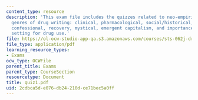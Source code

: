 ```yaml
---
content_type: resource
description: 'This exam file includes the quizzes related to neo-empiricist consumerism,
  genres of drug writing: clinical, pharmacological, social/historical, fictional,
  confessional, recovery, mystical, emergent capitalism, and importance of set and
  setting for drug use.'
file: https://ol-ocw-studio-app-qa.s3.amazonaws.com/courses/sts-062j-drugs-politics-and-culture-spring-2006/2cdbca5de076db24210dce71bec5a0ff_quiz1.pdf
file_type: application/pdf
learning_resource_types:
- Exams
ocw_type: OCWFile
parent_title: Exams
parent_type: CourseSection
resourcetype: Document
title: quiz1.pdf
uid: 2cdbca5d-e076-db24-210d-ce71bec5a0ff
---
```

